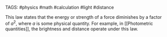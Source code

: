 TAGS: #physics #math #calculation #light #distance 

This law states that the energy or strength of a force diminishes by a factor of $a^2$, where $a$ is some physical quantity. For example, in [[Photometric quantities]], the brightness and distance operate under this law. 
